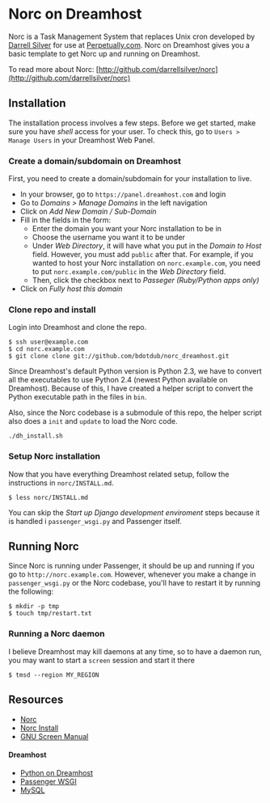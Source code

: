 # Norc on Dreamhost

Norc is a Task Management System that replaces Unix cron developed by [Darrell Silver](http://darrellsilver.com/) for use at [Perpetually.com](http://www.perpetually.com/). Norc on Dreamhost gives you a basic template to get Norc up and running on Dreamhost.

To read more about Norc: [http://github.com/darrellsilver/norc](http://github.com/darrellsilver/norc)

## Installation

The installation process involves a few steps. Before we get started, make sure you have *shell* access for your user. To check this, go to `Users > Manage Users` in your Dreamhost Web Panel.

### Create a domain/subdomain on Dreamhost

First, you need to create a domain/subdomain for your installation to live.

* In your browser, go to `https://panel.dreamhost.com` and login
* Go to *Domains > Manage Domains* in the left navigation
* Click on *Add New Domain / Sub-Domain*
* Fill in the fields in the form:
   * Enter the domain you want your Norc installation to be in
   * Choose the username you want it to be under
   * Under *Web Directory*, it will have what you put in the *Domain to Host* field. However, you must add `public` after that. For example, if you wanted to host your Norc installation on `norc.example.com`, you need to put `norc.example.com/public` in the *Web Directory* field.
   * Then, click the checkbox next to *Passeger (Ruby/Python apps only)*
* Click on *Fully host this domain*

### Clone repo and install

Login into Dreamhost and clone the repo.

    $ ssh user@example.com
    $ cd norc.example.com
    $ git clone clone git://github.com/bdotdub/norc_dreamhost.git

Since Dreamhost's default Python version is Python 2.3, we have to convert all the executables to use Python 2.4 (newest Python available on Dreamhost). Because of this, I have created a helper script to convert the Python executable path in the files in `bin`.

Also, since the Norc codebase is a submodule of this repo, the helper script also does a `init` and `update` to load the Norc code.

    ./dh_install.sh

### Setup Norc installation

Now that you have everything Dreamhost related setup, follow the instructions in `norc/INSTALL.md`.

    $ less norc/INSTALL.md

You can skip the *Start up Django development enviroment* steps because it is handled i `passenger_wsgi.py` and Passenger itself.

## Running Norc

Since Norc is running under Passenger, it should be up and running if you go to `http://norc.example.com`. However, whenever you make a change in `passenger_wsgi.py` or the Norc codebase, you'll have to restart it by running the following:

    $ mkdir -p tmp
    $ touch tmp/restart.txt

### Running a Norc daemon

I believe Dreamhost may kill daemons at any time, so to have a daemon run, you may want to start a `screen` session and start it there

    $ tmsd --region MY_REGION

## Resources

* [Norc](http://github.com/darrellsilver/norc)
* [Norc Install](http://github.com/darrellsilver/norc/blob/master/INSTALL.md)
* [GNU Screen Manual](http://www.gnu.org/software/screen/manual/screen.html)

#### Dreamhost

* [Python on Dreamhost](http://wiki.dreamhost.com/Python)
* [Passenger WSGI](http://wiki.dreamhost.com/Passenger_WSGI)
* [MySQL](http://wiki.dreamhost.com/MySQL)

